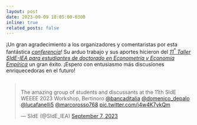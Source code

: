 ```yaml
---
layout: post
date: 2023-09-09 10:05:00-0300
inline: true
related_posts: false
---
```


¡Un gran agradecimiento a los organizadores y comentaristas por esta fantástica <i>[conferencia](https://www.side-iea.it/events/courses/11th-side-workshop-phd-students-econometrics-and-empirical-economics-weee-2023)!</i> Su arduo trabajo y sus aportes hicieron del <i>[11<sup>°</sup> Taller SIdE-IEA para estudiantes de doctorado en Econometría y Economía Empírica](https://www.side-iea.it/sites/side-iea.it/files/weee_2023_program.pdf)</i> un gran éxito. ¡Espero con entusiasmo más discusiones enriquecedoras en el futuro!

<div class="mt-2" style="display: flex; justify-content: center;">
  <blockquote class="twitter-tweet">
    <p lang="en" dir="ltr">
      The amazing group of students and discussants at the 11th SIdE WEEEE 2023 Workshop, Bertinoro
      <a href="https://twitter.com/bancaditalia?ref_src=twsrc%5Etfw">@bancaditalia</a>
      <a href="https://twitter.com/domenico_depalo?ref_src=twsrc%5Etfw">@domenico_depalo</a>
      <a href="https://twitter.com/lucafanelli5?ref_src=twsrc%5Etfw">@lucafanelli5</a>
      <a href="https://twitter.com/marcorosso768?ref_src=twsrc%5Etfw">@marcorosso768</a>
      <a href="https://t.co/j4w4K7ykQm">pic.twitter.com/j4w4K7ykQm</a>
    </p>&mdash; SIdE (@SIdE_IEA)
    <a href="https://twitter.com/SIdE_IEA/status/1699898225216418170?ref_src=twsrc%5Etfw">September 7, 2023</a>
  </blockquote>
  <script async src="https://platform.twitter.com/widgets.js" charset="utf-8"></script>
</div>
